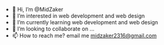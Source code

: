 - 👋 Hi, I’m @MidZaker
- 👀 I’m interested in web development and web design
- 🌱 I’m currently learning web development and web design
- 💞️ I’m looking to collaborate on ...
- 📫 How to reach me? email me midzaker2316@gmail.com

<!---
MidZaker/MidZaker is a ✨ special ✨ repository because its `README.md` (this file) appears on your GitHub profile.
You can click the Preview link to take a look at your changes.
--->
